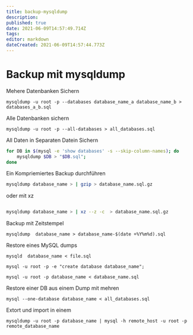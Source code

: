 ```yaml
---
title: backup-mysqldump
description: 
published: true
date: 2021-06-09T14:57:49.714Z
tags: 
editor: markdown
dateCreated: 2021-06-09T14:57:44.773Z
---
```


# Backup mit mysqldump

Mehere Datenbanken Sichern

`mysqldump -u root -p --databases database_name_a database_name_b > databases_a_b.sql`

Alle Datenbanken sichern

`mysqldump -u root -p --all-databases > all_databases.sql`

All Daten in Separaten Datein Sichern

```sh
for DB in $(mysql -e 'show databases' -s --skip-column-names); do
    mysqldump $DB > "$DB.sql";
done
```

Ein Kompriemiertes Backup durchführen

```sh
mysqldump database_name > | gzip > database_name.sql.gz
```

oder mit xz

```sh

mysqldump database_name > | xz --z -c  > database_name.sql.gz
```

Backup mit Zeitstempel

`mysqldump  database_name > database_name-$(date +%Y%m%d).sql`

Restore eines MySQL dumps

`mysqld  database_name < file.sql`

`mysql -u root -p -e "create database database_name";`

`mysql -u root -p database_name < database_name.sql`

Restore einer DB aus einem Dump mit mehren

`mysql --one-database database_name < all_databases.sql`

Extort und import in einem

`mysqldump -u root -p database_name | mysql -h remote_host -u root -p remote_database_name`
